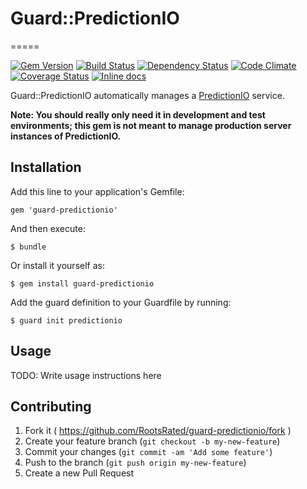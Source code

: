 # Guard::PredictionIO
=====

[![Gem Version](https://badge.fury.io/rb/guard-predictionio.png)](http://badge.fury.io/rb/guard-predictionio)
[![Build Status](https://travis-ci.org/RootsRated/guard-predictionio.png?branch=master)](https://travis-ci.org/RootsRated/guard-predictionio)
[![Dependency Status](https://gemnasium.com/RootsRated/guard-predictionio.png)](https://gemnasium.com/RootsRated/guard-predictionio)
[![Code Climate](https://codeclimate.com/github/RootsRated/guard-predictionio.png)](https://codeclimate.com/github/RootsRated/guard-predictionio)
[![Coverage Status](https://coveralls.io/repos/RootsRated/guard-predictionio/badge.png?branch=master)](https://coveralls.io/r/RootsRated/guard-predictionio)
[![Inline docs](http://inch-ci.org/github/RootsRated/guard-predictionio.png)](http://inch-ci.org/github/RootsRated/guard-predictionio)

Guard::PredictionIO automatically manages a
[PredictionIO](http://prediction.io/) service.

**Note: You should really only need it in development and test
environments; this gem is not meant to manage production server
instances of PredictionIO.**

## Installation

Add this line to your application's Gemfile:

    gem 'guard-predictionio'

And then execute:

    $ bundle

Or install it yourself as:

    $ gem install guard-predictionio

Add the guard definition to your Guardfile by running:

    $ guard init predictionio

## Usage

TODO: Write usage instructions here

## Contributing

1. Fork it ( https://github.com/RootsRated/guard-predictionio/fork )
2. Create your feature branch (`git checkout -b my-new-feature`)
3. Commit your changes (`git commit -am 'Add some feature'`)
4. Push to the branch (`git push origin my-new-feature`)
5. Create a new Pull Request
